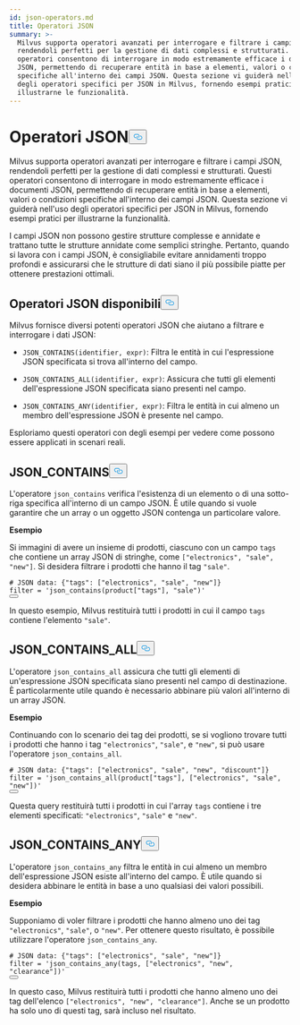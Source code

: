 ```yaml
---
id: json-operators.md
title: Operatori JSON
summary: >-
  Milvus supporta operatori avanzati per interrogare e filtrare i campi JSON,
  rendendoli perfetti per la gestione di dati complessi e strutturati. Questi
  operatori consentono di interrogare in modo estremamente efficace i documenti
  JSON, permettendo di recuperare entità in base a elementi, valori o condizioni
  specifiche all'interno dei campi JSON. Questa sezione vi guiderà nell'uso
  degli operatori specifici per JSON in Milvus, fornendo esempi pratici per
  illustrarne le funzionalità.
---
```

<h1 id="JSON-Operators" class="common-anchor-header">Operatori JSON<button data-href="#JSON-Operators" class="anchor-icon" translate="no">
      <svg translate="no"
        aria-hidden="true"
        focusable="false"
        height="20"
        version="1.1"
        viewBox="0 0 16 16"
        width="16"
      >
        <path
          fill="#0092E4"
          fill-rule="evenodd"
          d="M4 9h1v1H4c-1.5 0-3-1.69-3-3.5S2.55 3 4 3h4c1.45 0 3 1.69 3 3.5 0 1.41-.91 2.72-2 3.25V8.59c.58-.45 1-1.27 1-2.09C10 5.22 8.98 4 8 4H4c-.98 0-2 1.22-2 2.5S3 9 4 9zm9-3h-1v1h1c1 0 2 1.22 2 2.5S13.98 12 13 12H9c-.98 0-2-1.22-2-2.5 0-.83.42-1.64 1-2.09V6.25c-1.09.53-2 1.84-2 3.25C6 11.31 7.55 13 9 13h4c1.45 0 3-1.69 3-3.5S14.5 6 13 6z"
        ></path>
      </svg>
    </button></h1><p>Milvus supporta operatori avanzati per interrogare e filtrare i campi JSON, rendendoli perfetti per la gestione di dati complessi e strutturati. Questi operatori consentono di interrogare in modo estremamente efficace i documenti JSON, permettendo di recuperare entità in base a elementi, valori o condizioni specifiche all'interno dei campi JSON. Questa sezione vi guiderà nell'uso degli operatori specifici per JSON in Milvus, fornendo esempi pratici per illustrarne la funzionalità.</p>
<div class="alert note">
<p>I campi JSON non possono gestire strutture complesse e annidate e trattano tutte le strutture annidate come semplici stringhe. Pertanto, quando si lavora con i campi JSON, è consigliabile evitare annidamenti troppo profondi e assicurarsi che le strutture di dati siano il più possibile piatte per ottenere prestazioni ottimali.</p>
</div>
<h2 id="Available-JSON-Operators" class="common-anchor-header">Operatori JSON disponibili<button data-href="#Available-JSON-Operators" class="anchor-icon" translate="no">
      <svg translate="no"
        aria-hidden="true"
        focusable="false"
        height="20"
        version="1.1"
        viewBox="0 0 16 16"
        width="16"
      >
        <path
          fill="#0092E4"
          fill-rule="evenodd"
          d="M4 9h1v1H4c-1.5 0-3-1.69-3-3.5S2.55 3 4 3h4c1.45 0 3 1.69 3 3.5 0 1.41-.91 2.72-2 3.25V8.59c.58-.45 1-1.27 1-2.09C10 5.22 8.98 4 8 4H4c-.98 0-2 1.22-2 2.5S3 9 4 9zm9-3h-1v1h1c1 0 2 1.22 2 2.5S13.98 12 13 12H9c-.98 0-2-1.22-2-2.5 0-.83.42-1.64 1-2.09V6.25c-1.09.53-2 1.84-2 3.25C6 11.31 7.55 13 9 13h4c1.45 0 3-1.69 3-3.5S14.5 6 13 6z"
        ></path>
      </svg>
    </button></h2><p>Milvus fornisce diversi potenti operatori JSON che aiutano a filtrare e interrogare i dati JSON:</p>
<ul>
<li><p><code translate="no">JSON_CONTAINS(identifier, expr)</code>: Filtra le entità in cui l'espressione JSON specificata si trova all'interno del campo.</p></li>
<li><p><code translate="no">JSON_CONTAINS_ALL(identifier, expr)</code>: Assicura che tutti gli elementi dell'espressione JSON specificata siano presenti nel campo.</p></li>
<li><p><code translate="no">JSON_CONTAINS_ANY(identifier, expr)</code>: Filtra le entità in cui almeno un membro dell'espressione JSON è presente nel campo.</p></li>
</ul>
<p>Esploriamo questi operatori con degli esempi per vedere come possono essere applicati in scenari reali.</p>
<h2 id="JSONCONTAINS" class="common-anchor-header">JSON_CONTAINS<button data-href="#JSONCONTAINS" class="anchor-icon" translate="no">
      <svg translate="no"
        aria-hidden="true"
        focusable="false"
        height="20"
        version="1.1"
        viewBox="0 0 16 16"
        width="16"
      >
        <path
          fill="#0092E4"
          fill-rule="evenodd"
          d="M4 9h1v1H4c-1.5 0-3-1.69-3-3.5S2.55 3 4 3h4c1.45 0 3 1.69 3 3.5 0 1.41-.91 2.72-2 3.25V8.59c.58-.45 1-1.27 1-2.09C10 5.22 8.98 4 8 4H4c-.98 0-2 1.22-2 2.5S3 9 4 9zm9-3h-1v1h1c1 0 2 1.22 2 2.5S13.98 12 13 12H9c-.98 0-2-1.22-2-2.5 0-.83.42-1.64 1-2.09V6.25c-1.09.53-2 1.84-2 3.25C6 11.31 7.55 13 9 13h4c1.45 0 3-1.69 3-3.5S14.5 6 13 6z"
        ></path>
      </svg>
    </button></h2><p>L'operatore <code translate="no">json_contains</code> verifica l'esistenza di un elemento o di una sotto-riga specifica all'interno di un campo JSON. È utile quando si vuole garantire che un array o un oggetto JSON contenga un particolare valore.</p>
<p><strong>Esempio</strong></p>
<p>Si immagini di avere un insieme di prodotti, ciascuno con un campo <code translate="no">tags</code> che contiene un array JSON di stringhe, come <code translate="no">[&quot;electronics&quot;, &quot;sale&quot;, &quot;new&quot;]</code>. Si desidera filtrare i prodotti che hanno il tag <code translate="no">&quot;sale&quot;</code>.</p>
<pre><code translate="no" class="language-python"><span class="hljs-comment"># JSON data: {&quot;tags&quot;: [&quot;electronics&quot;, &quot;sale&quot;, &quot;new&quot;]}</span>
<span class="hljs-built_in">filter</span> = <span class="hljs-string">&#x27;json_contains(product[&quot;tags&quot;], &quot;sale&quot;)&#x27;</span>
<button class="copy-code-btn"></button></code></pre>
<p>In questo esempio, Milvus restituirà tutti i prodotti in cui il campo <code translate="no">tags</code> contiene l'elemento <code translate="no">&quot;sale&quot;</code>.</p>
<h2 id="JSONCONTAINSALL" class="common-anchor-header">JSON_CONTAINS_ALL<button data-href="#JSONCONTAINSALL" class="anchor-icon" translate="no">
      <svg translate="no"
        aria-hidden="true"
        focusable="false"
        height="20"
        version="1.1"
        viewBox="0 0 16 16"
        width="16"
      >
        <path
          fill="#0092E4"
          fill-rule="evenodd"
          d="M4 9h1v1H4c-1.5 0-3-1.69-3-3.5S2.55 3 4 3h4c1.45 0 3 1.69 3 3.5 0 1.41-.91 2.72-2 3.25V8.59c.58-.45 1-1.27 1-2.09C10 5.22 8.98 4 8 4H4c-.98 0-2 1.22-2 2.5S3 9 4 9zm9-3h-1v1h1c1 0 2 1.22 2 2.5S13.98 12 13 12H9c-.98 0-2-1.22-2-2.5 0-.83.42-1.64 1-2.09V6.25c-1.09.53-2 1.84-2 3.25C6 11.31 7.55 13 9 13h4c1.45 0 3-1.69 3-3.5S14.5 6 13 6z"
        ></path>
      </svg>
    </button></h2><p>L'operatore <code translate="no">json_contains_all</code> assicura che tutti gli elementi di un'espressione JSON specificata siano presenti nel campo di destinazione. È particolarmente utile quando è necessario abbinare più valori all'interno di un array JSON.</p>
<p><strong>Esempio</strong></p>
<p>Continuando con lo scenario dei tag dei prodotti, se si vogliono trovare tutti i prodotti che hanno i tag <code translate="no">&quot;electronics&quot;</code>, <code translate="no">&quot;sale&quot;</code>, e <code translate="no">&quot;new&quot;</code>, si può usare l'operatore <code translate="no">json_contains_all</code>.</p>
<pre><code translate="no" class="language-python"><span class="hljs-comment"># JSON data: {&quot;tags&quot;: [&quot;electronics&quot;, &quot;sale&quot;, &quot;new&quot;, &quot;discount&quot;]}</span>
<span class="hljs-built_in">filter</span> = <span class="hljs-string">&#x27;json_contains_all(product[&quot;tags&quot;], [&quot;electronics&quot;, &quot;sale&quot;, &quot;new&quot;])&#x27;</span>
<button class="copy-code-btn"></button></code></pre>
<p>Questa query restituirà tutti i prodotti in cui l'array <code translate="no">tags</code> contiene i tre elementi specificati: <code translate="no">&quot;electronics&quot;</code>, <code translate="no">&quot;sale&quot;</code> e <code translate="no">&quot;new&quot;</code>.</p>
<h2 id="JSONCONTAINSANY" class="common-anchor-header">JSON_CONTAINS_ANY<button data-href="#JSONCONTAINSANY" class="anchor-icon" translate="no">
      <svg translate="no"
        aria-hidden="true"
        focusable="false"
        height="20"
        version="1.1"
        viewBox="0 0 16 16"
        width="16"
      >
        <path
          fill="#0092E4"
          fill-rule="evenodd"
          d="M4 9h1v1H4c-1.5 0-3-1.69-3-3.5S2.55 3 4 3h4c1.45 0 3 1.69 3 3.5 0 1.41-.91 2.72-2 3.25V8.59c.58-.45 1-1.27 1-2.09C10 5.22 8.98 4 8 4H4c-.98 0-2 1.22-2 2.5S3 9 4 9zm9-3h-1v1h1c1 0 2 1.22 2 2.5S13.98 12 13 12H9c-.98 0-2-1.22-2-2.5 0-.83.42-1.64 1-2.09V6.25c-1.09.53-2 1.84-2 3.25C6 11.31 7.55 13 9 13h4c1.45 0 3-1.69 3-3.5S14.5 6 13 6z"
        ></path>
      </svg>
    </button></h2><p>L'operatore <code translate="no">json_contains_any</code> filtra le entità in cui almeno un membro dell'espressione JSON esiste all'interno del campo. È utile quando si desidera abbinare le entità in base a uno qualsiasi dei valori possibili.</p>
<p><strong>Esempio</strong></p>
<p>Supponiamo di voler filtrare i prodotti che hanno almeno uno dei tag <code translate="no">&quot;electronics&quot;</code>, <code translate="no">&quot;sale&quot;</code>, o <code translate="no">&quot;new&quot;</code>. Per ottenere questo risultato, è possibile utilizzare l'operatore <code translate="no">json_contains_any</code>.</p>
<pre><code translate="no" class="language-python"><span class="hljs-comment"># JSON data: {&quot;tags&quot;: [&quot;electronics&quot;, &quot;sale&quot;, &quot;new&quot;]}</span>
<span class="hljs-built_in">filter</span> = <span class="hljs-string">&#x27;json_contains_any(tags, [&quot;electronics&quot;, &quot;new&quot;, &quot;clearance&quot;])&#x27;</span>
<button class="copy-code-btn"></button></code></pre>
<p>In questo caso, Milvus restituirà tutti i prodotti che hanno almeno uno dei tag dell'elenco <code translate="no">[&quot;electronics&quot;, &quot;new&quot;, &quot;clearance&quot;]</code>. Anche se un prodotto ha solo uno di questi tag, sarà incluso nel risultato.</p>
